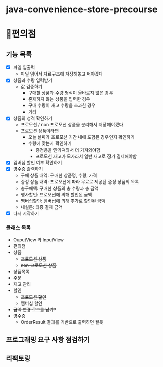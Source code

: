 # java-convenience-store-precourse

# 🏬편의점

## 기능 목록

- [x] 파일 입출력
  - 파일 읽어서 자료구조에 저장해놓고 써야겠다
- [x] 상품과 수량 입력받기
  - 값 검증하기
    - 구매할 상품과 수량 형식이 올바르지 않은 경우
    - 존재하지 않는 상품을 입력한 경우
    - 구매 수량이 재고 수량을 초과한 경우
    - 기타
- [x] 상품의 성격 확인하기
  - 프로모션 / non 프로모션 상품을 분리해서 저장해야겠다
  - 프로모션 상품이라면
    - 오늘 날짜가 프로모션 기간 내에 포함된 경우인지 확인하기
    - 수량에 맞는지 확인하기
      - 증정용을 안가져와서 더 가져와야함
      - 프로모션 재고가 모자라서 일반 재고로 정가 결제해야함
- [x] 멤버십 할인 여부 확인하기
- [x] 영수증 출력하기
  - 구매 상품 내역: 구매한 상품명, 수량, 가격
  - 증정 상품 내역: 프로모션에 따라 무료로 제공된 증정 상품의 목록
  - 총구매액: 구매한 상품의 총 수량과 총 금액
  - 행사할인: 프로모션에 의해 할인된 금액
  - 멤버십할인: 멤버십에 의해 추가로 할인된 금액
  - 내실돈: 최종 결제 금액
- [x] 다시 시작하기

### 클래스 목록
- OuputView 와 InputView
- 편의점
- 상품
  - ~~프로모션 상품~~
  - ~~non-프로모션 상품~~
- 상품목록
- 주문
- 재고 관리
- 할인
  - ~~프로모션 할인~~
  - 멤버십 할인
- ~~금액 변경 로그를 남겨?~~
- 영수증
  - OrderResult 결과를 기반으로 출력하면 될듯

## 프로그래밍 요구 사항 점검하기

## 리팩토링